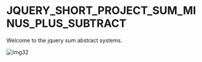 # JQUERY_SHORT_PROJECT_SUM_MINUS_PLUS_SUBTRACT
Welcome to the jquery sum abstract systems.

![img32](https://user-images.githubusercontent.com/89338796/137741620-e4155382-5f86-483c-8af2-2b03588e6400.PNG)
